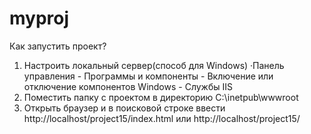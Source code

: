 # myproj
Как запустить проект?
1) Настроить локальный сервер(способ для Windows)
     ·Панель управления - Программы и компоненты - Включение или отключение компонентов Windows - Службы IIS
2) Поместить папку с проектом в директорию C:\inetpub\wwwroot
3) Открыть браузер и в поисковой строке ввести http://localhost/project15/index.html или http://localhost/project15/
